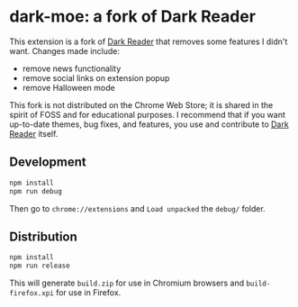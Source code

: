 # dark-moe: a fork of Dark Reader

This extension is a fork of [Dark Reader](https://github.com/darkreader/darkreader) that removes some features I didn't want. Changes made include:

 - remove news functionality
 - remove social links on extension popup
 - remove Halloween mode

This fork is not distributed on the Chrome Web Store; it is shared in the spirit of FOSS and for educational purposes. I recommend that if you want up-to-date themes, bug fixes, and features, you use and contribute to [Dark Reader](https://github.com/darkreader/darkreader) itself.

## Development

```bash
npm install
npm run debug
```

Then go to `chrome://extensions` and `Load unpacked` the `debug/` folder.


## Distribution

```bash
npm install
npm run release
```

This will generate `build.zip` for use in Chromium browsers and `build-firefox.xpi` for use in Firefox.
